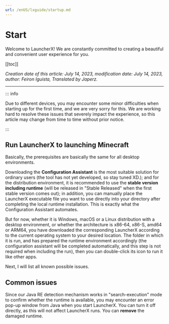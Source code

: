 ```yaml
---
url: /enUS/lxguide/startup.md
---
```

# Start

Welcome to LauncherX! We are constantly committed to creating a beautiful and convenient user experience for you.

\[\[toc]]

*Creation date of this article: July 14, 2023, modification date: July 14, 2023, author: Feiron Iguista, Translated by Japerz.*

***

::: info

Due to different devices, you may encounter some minor difficulties when starting up for the first time, and we are very sorry for this.
We are working hard to resolve these issues that severely impact the experience, so this article may change from time to time without prior notice.

:::

## Run LauncherX to launching Minecraft

Basically, the prerequisites are basically the same for all desktop environments.

Downloading the **Configuration Assistant** is the most suitable solution for ordinary users (the tool has not yet developed, so stay tuned XD.); and for the distribution environment, it is recommended to use the **stable version including runtime** (will be released in "Stable Released" when the first stable version comes out); in addition, you can manually place the LauncherX executable file you want to use directly into your directory after completing the local runtime installation. This is exactly what the Configuration Assistant automates.

But for now, whether it is Windows, macOS or a Linux distribution with a desktop environment, or whether the architecture is x86-64, x86-S, amd64 or ARM64, you have downloaded the corresponding LauncherX according to the current operating system to your desired location. The folder in which it is run, and has prepared the runtime environment accordingly (the configuration assistant will be completed automatically, and this step is not required when including the run), then you can double-click its icon to run it like other apps.

Next, I will list all known possible issues.

## Common issues

Since our Java RE detection mechanism works in "search-execution" mode to confirm whether the runtime is available, you may encounter an error pop-up window from Java when you start LauncherX. You can turn it off directly, as this will not affect LauncherX runs. You can **remove** the damaged runtime.
